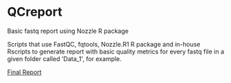 # QCreport
Basic fastq report using Nozzle R package

Scripts that use FastQC, fqtools, Nozzle.R1 R package and in-house Rscripts to generate report
with basic quality metrics for every fastq file in a given folder called 'Data_1', for example.

[Final Report](fastq_FastQC_out/FastqReports/QCreport.html)
